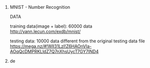 1. MNIST - Number Recognition

   DATA

   training data(image + label): 60000 data http://yann.lecun.com/exdb/mnist/

   testing data: 10000 data different from the original testing data file https://mega.nz/#!WlI31LzI!Z6HAOnVIa-AOqQcDMPRKLldZ7Q7nXhsUycT7GY7IND4

2. de